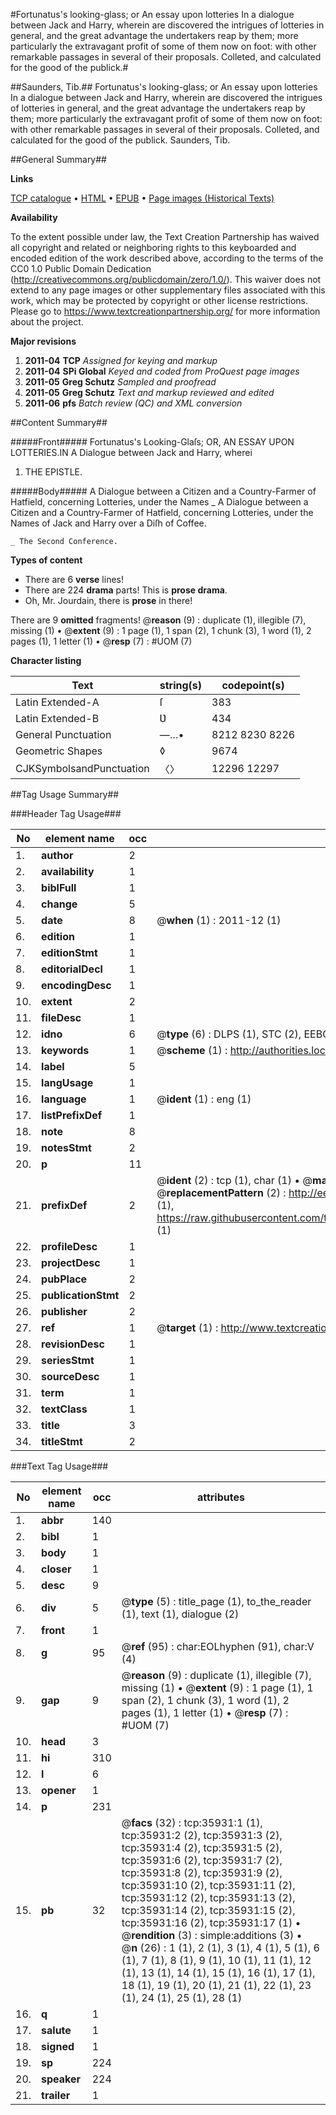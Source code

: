 #Fortunatus's looking-glass; or An essay upon lotteries In a dialogue between Jack and Harry, wherein are discovered the intrigues of lotteries in general, and the great advantage the undertakers reap by them; more particularly the extravagant profit of some of them now on foot: with other remarkable passages in several of their proposals. Colleted, and calculated for the good of the publick.#

##Saunders, Tib.##
Fortunatus's looking-glass; or An essay upon lotteries In a dialogue between Jack and Harry, wherein are discovered the intrigues of lotteries in general, and the great advantage the undertakers reap by them; more particularly the extravagant profit of some of them now on foot: with other remarkable passages in several of their proposals. Colleted, and calculated for the good of the publick.
Saunders, Tib.

##General Summary##

**Links**

[TCP catalogue](http://www.ota.ox.ac.uk/tcp/)  • 
[HTML](http://tei.it.ox.ac.uk/tcp/Texts-HTML/free/A62/A62245.html)  • 
[EPUB](http://tei.it.ox.ac.uk/tcp/Texts-EPUB/free/A62/A62245.epub) • 
[Page images (Historical Texts)](https://historicaltexts.jisc.ac.uk/eebo-99831468e)

**Availability**

To the extent possible under law, the Text Creation Partnership has waived all copyright and related or neighboring rights to this keyboarded and encoded edition of the work described above, according to the terms of the CC0 1.0 Public Domain Dedication (http://creativecommons.org/publicdomain/zero/1.0/). This waiver does not extend to any page images or other supplementary files associated with this work, which may be protected by copyright or other license restrictions. Please go to https://www.textcreationpartnership.org/ for more information about the project.

**Major revisions**

1. __2011-04__ __TCP__ *Assigned for keying and markup*
1. __2011-04__ __SPi Global__ *Keyed and coded from ProQuest page images*
1. __2011-05__ __Greg Schutz__ *Sampled and proofread*
1. __2011-05__ __Greg Schutz__ *Text and markup reviewed and edited*
1. __2011-06__ __pfs__ *Batch review (QC) and XML conversion*

##Content Summary##

#####Front#####
Fortunatus's Looking-Glaſs; OR, AN ESSAY UPON LOTTERIES.IN A Dialogue between Jack and Harry, wherei
1. THE EPISTLE.

#####Body#####
A Dialogue between a Citizen and a Country-Farmer of Hatfield, concerning Lotteries, under the Names
    _ A Dialogue between a Citizen and a Country-Farmer of Hatfield, concerning Lotteries, under the Names of Jack and Harry over a Diſh of Coffee.

    _ The Second Conference.

**Types of content**

  * There are 6 **verse** lines!
  * There are 224 **drama** parts! This is **prose drama**.
  * Oh, Mr. Jourdain, there is **prose** in there!

There are 9 **omitted** fragments! 
 @__reason__ (9) : duplicate (1), illegible (7), missing (1)  •  @__extent__ (9) : 1 page (1), 1 span (2), 1 chunk (3), 1 word (1), 2 pages (1), 1 letter (1)  •  @__resp__ (7) : #UOM (7)

**Character listing**


|Text|string(s)|codepoint(s)|
|---|---|---|
|Latin Extended-A|ſ|383|
|Latin Extended-B|Ʋ|434|
|General Punctuation|—…•|8212 8230 8226|
|Geometric Shapes|◊|9674|
|CJKSymbolsandPunctuation|〈〉|12296 12297|

##Tag Usage Summary##

###Header Tag Usage###

|No|element name|occ|attributes|
|---|---|---|---|
|1.|__author__|2||
|2.|__availability__|1||
|3.|__biblFull__|1||
|4.|__change__|5||
|5.|__date__|8| @__when__ (1) : 2011-12 (1)|
|6.|__edition__|1||
|7.|__editionStmt__|1||
|8.|__editorialDecl__|1||
|9.|__encodingDesc__|1||
|10.|__extent__|2||
|11.|__fileDesc__|1||
|12.|__idno__|6| @__type__ (6) : DLPS (1), STC (2), EEBO-CITATION (1), PROQUEST (1), VID (1)|
|13.|__keywords__|1| @__scheme__ (1) : http://authorities.loc.gov/ (1)|
|14.|__label__|5||
|15.|__langUsage__|1||
|16.|__language__|1| @__ident__ (1) : eng (1)|
|17.|__listPrefixDef__|1||
|18.|__note__|8||
|19.|__notesStmt__|2||
|20.|__p__|11||
|21.|__prefixDef__|2| @__ident__ (2) : tcp (1), char (1)  •  @__matchPattern__ (2) : ([0-9\-]+):([0-9IVX]+) (1), (.+) (1)  •  @__replacementPattern__ (2) : http://eebo.chadwyck.com/downloadtiff?vid=$1&page=$2 (1), https://raw.githubusercontent.com/textcreationpartnership/Texts/master/tcpchars.xml#$1 (1)|
|22.|__profileDesc__|1||
|23.|__projectDesc__|1||
|24.|__pubPlace__|2||
|25.|__publicationStmt__|2||
|26.|__publisher__|2||
|27.|__ref__|1| @__target__ (1) : http://www.textcreationpartnership.org/docs/. (1)|
|28.|__revisionDesc__|1||
|29.|__seriesStmt__|1||
|30.|__sourceDesc__|1||
|31.|__term__|1||
|32.|__textClass__|1||
|33.|__title__|3||
|34.|__titleStmt__|2||


###Text Tag Usage###

|No|element name|occ|attributes|
|---|---|---|---|
|1.|__abbr__|140||
|2.|__bibl__|1||
|3.|__body__|1||
|4.|__closer__|1||
|5.|__desc__|9||
|6.|__div__|5| @__type__ (5) : title_page (1), to_the_reader (1), text (1), dialogue (2)|
|7.|__front__|1||
|8.|__g__|95| @__ref__ (95) : char:EOLhyphen (91), char:V (4)|
|9.|__gap__|9| @__reason__ (9) : duplicate (1), illegible (7), missing (1)  •  @__extent__ (9) : 1 page (1), 1 span (2), 1 chunk (3), 1 word (1), 2 pages (1), 1 letter (1)  •  @__resp__ (7) : #UOM (7)|
|10.|__head__|3||
|11.|__hi__|310||
|12.|__l__|6||
|13.|__opener__|1||
|14.|__p__|231||
|15.|__pb__|32| @__facs__ (32) : tcp:35931:1 (1), tcp:35931:2 (2), tcp:35931:3 (2), tcp:35931:4 (2), tcp:35931:5 (2), tcp:35931:6 (2), tcp:35931:7 (2), tcp:35931:8 (2), tcp:35931:9 (2), tcp:35931:10 (2), tcp:35931:11 (2), tcp:35931:12 (2), tcp:35931:13 (2), tcp:35931:14 (2), tcp:35931:15 (2), tcp:35931:16 (2), tcp:35931:17 (1)  •  @__rendition__ (3) : simple:additions (3)  •  @__n__ (26) : 1 (1), 2 (1), 3 (1), 4 (1), 5 (1), 6 (1), 7 (1), 8 (1), 9 (1), 10 (1), 11 (1), 12 (1), 13 (1), 14 (1), 15 (1), 16 (1), 17 (1), 18 (1), 19 (1), 20 (1), 21 (1), 22 (1), 23 (1), 24 (1), 25 (1), 28 (1)|
|16.|__q__|1||
|17.|__salute__|1||
|18.|__signed__|1||
|19.|__sp__|224||
|20.|__speaker__|224||
|21.|__trailer__|1||
